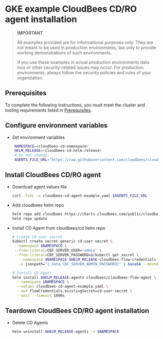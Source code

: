 # GKE example CloudBees CD/RO agent installation

>**IMPORTANT**
>
>All examples provided are for informational purposes only. They are not meant to be used in production environments, but only to provide working demonstrations of such environments.
>
>If you use these examples in actual production environments data loss or other security-related issues may occur. For production environments, always follow the security policies and rules of your organization.

## Prerequisites
To complete the following instructions, you must meet the cluster and tooling requirements listed in [Prerequisites](README.md#gke-available-examples-a-namecdro-gke-available-examples).


## Configure environment variables

- Set environment variables
    ```bash
     NAMESPACE=<cloudbees-cd-namespace>
     HELM_RELEASE=<cloudbees-cd-helm-release>
     # Do not change:
     AGENTS_FILE_URL="https://raw.githubusercontent.com/cloudbees/cloudbees-examples/master/cloudbees-cd/kubernetes/cloudbees-cd-agent-example.yaml"
    ```

## Install CloudBees CD/RO agent

- Download agent values file
    ```bash
    curl -fsSL -o cloudbees-cd-agent-example.yaml $AGENTS_FILE_URL
  ```


- Add cloudbees helm repo
  ```bash
  helm repo add cloudbees https://charts.cloudbees.com/public/cloudbees
  helm repo update  
  ```

- Install CD Agent from cloudbees/cd helm repo
  ```bash
  # Create CD user secret
  kubectl create secret generic cd-user-secret \
   --namespace $NAMESPACE \
   --from-literal=CBF_SERVER_USER='admin' \
   --from-literal=CBF_SERVER_PASSWORD=$(kubectl get secret \
     --namespace $NAMESPACE $HELM_RELEASE-cloudbees-flow-credentials \
     -o jsonpath="{.data.CBF_SERVER_ADMIN_PASSWORD}" | base64 --decode)
  
  # Install CD Agent
  helm install $HELM_RELEASE-agents cloudbees/cloudbees-flow-agent \
    --namespace $NAMESPACE \
    --values cloudbees-cd-agent-example.yaml \
    --set flowCredentials.existingSecret=cd-user-secret \
    --wait --timeout 1000s
  ```  

## Teardown CloudBees CD/RO agent installation

- Delete CD Agents
    ```bash
    helm uninstall $HELM_RELEASE-agents -n $NAMESPACE
  ```  